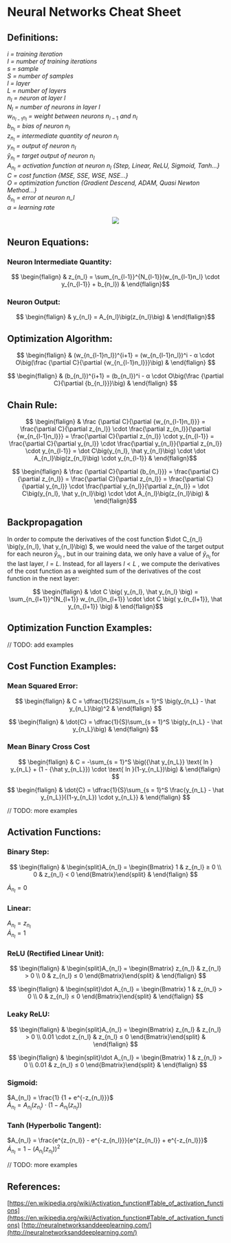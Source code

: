 # Neural Networks Cheat Sheet

## Definitions:
*i = training iteration*\
*I = number of training iterations*\
*s = sample*\
*S = number of samples*\
*l = layer*\
*L = number of layers*\
$n_l$ *= neuron at layer l*\
$N_l$ *= number of neurons in layer l*\
$w_{n_{l-1}n_l}$ *= weight between neurons* $n_{l-1}$ *and* $n_l$\
$b_{n_l}$ *= bias of neuron* $n_l$\
$z_{n_l}$ *= intermediate quantity of neuron* $n_l$\
$y_{n_l}$ *= output of neuron* $n_l$\
$\hat y_{n_l}$ *= target output of neuron* $n_l$\
$A_{n_l}$ *= activation function at neuron* $n_l$ *{Step, Linear, ReLU, Sigmoid, Tanh...}*\
$C$ *= cost function {MSE, SSE, WSE, NSE...}*\
$O$ *= optimization function {Gradient Descend, ADAM, Quasi Newton Method...}*\
$δ_{n_l}$ *= error at neuron n_l*\
$α$ *= learning rate*

<p align="center">
  <img src="https://github.com/alejandrofsevilla/neural_network_notes/assets/110661590/2522d49c-d13d-4544-b7bb-59072d4dabf4" />
</p>

## Neuron Equations:
### Neuron Intermediate Quantity:
$$ \begin{flalign} & z_{n_l} = \sum_{n_{l-1}}^{N_{l-1}}(w_{n_{l-1}n_l} \cdot y_{n_{l-1}} + b_{n_l}) & \end{flalign}$$
### Neuron Output:
$$ \begin{flalign} & y_{n_l} = A_{n_l}\big(z_{n_l}\big) & \end{flalign}$$

## Optimization Algorithm:

$$ \begin{flalign} &
(w_{n_{l-1}n_l})^{i+1} = (w_{n_{l-1}n_l})^i - α \cdot O\big(\frac {\partial C}{\partial {w_{n_{l-1}n_l}}}\big)
& \end{flalign} $$

$$ \begin{flalign} &
(b_{n_l})^{i+1} = (b_{n_l})^i - α \cdot O\big(\frac {\partial C}{\partial {b_{n_l}}}\big)
& \end{flalign} $$

## Chain Rule:

$$ \begin{flalign} &
\frac {\partial C}{\partial {w_{n_{l-1}n_l}}} 
= \frac{\partial C}{\partial z_{n_l}} \cdot \frac{\partial z_{n_l}}{\partial {w_{n_{l-1}n_l}}}
= \frac{\partial C}{\partial z_{n_l}} \cdot y_{n_{l-1}}
= \frac{\partial C}{\partial y_{n_l}} \cdot \frac{\partial y_{n_l}}{\partial z_{n_l}} \cdot y_{n_{l-1}}
= \dot C\big(y_{n_l}, \hat y_{n_l}\big) \cdot \dot A_{n_l}\big(z_{n_l}\big) \cdot y_{n_{l-1}}
& \end{flalign}$$

$$ \begin{flalign} &
\frac {\partial C}{\partial {b_{n_l}}} 
= \frac{\partial C}{\partial z_{n_l}}
= \frac{\partial C}{\partial z_{n_l}}
= \frac{\partial C}{\partial y_{n_l}} \cdot \frac{\partial y_{n_l}}{\partial z_{n_l}}
= \dot C\big(y_{n_l}, \hat y_{n_l}\big) \cdot \dot A_{n_l}\big(z_{n_l}\big)
& \end{flalign}$$

## Backpropagation
In order to compute the derivatives of the cost function $\dot C_{n_l} \big(y_{n_l}, \hat y_{n_l}\big) $, we would need the value of the target output for each neuron $\hat y_{n_l}$ , but in our training data, we only have a value of $\hat y_{n_l}$ for the last layer, $l = L$. Instead, for all layers  $l < L$ , we compute the derivatives of the cost function as a weighted sum of the derivatives of the cost function in the next layer:

$$ \begin{flalign} &
\dot C \big( y_{n_l}, \hat y_{n_l} \big) = \sum_{n_{l+1}}^{N_{l+1}} w_{n_{l}n_{l+1}} \cdot \dot C \big( y_{n_{l+1}}, \hat y_{n_{l+1}} \big) 
& \end{flalign}$$

## Optimization Function Examples:
// TODO: add examples

## Cost Function Examples:
### Mean Squared Error:

$$ \begin{flalign} &
C = \dfrac{1}{2S}\sum_{s = 1}^S \big(y_{n_L} - \hat y_{n_L}\big)^2
& \end{flalign} $$

$$ \begin{flalign} &
\dot{C} = \dfrac{1}{S}\sum_{s = 1}^S \big(y_{n_L} - \hat y_{n_L}\big)
& \end{flalign} $$

### Mean Binary Cross Cost
$$ \begin{flalign} &
C = -\sum_{s = 1}^S \big({\hat y_{n_L}} \text{ ln } y_{n_L} + (1 - {\hat y_{n_L}}) \cdot \text{ ln }(1-y_{n_L})\big)
& \end{flalign} $$

$$ \begin{flalign} &
\dot{C} = \dfrac{1}{S}\sum_{s = 1}^S \frac{y_{n_L} - \hat y_{n_L}}{(1-y_{n_L}) \cdot y_{n_L}}
& \end{flalign} $$

// TODO: more examples

## Activation Functions:
### Binary Step:
$$ \begin{flalign} &
\begin{split}A_{n_l} = \begin{Bmatrix} 1 & z_{n_l} ≥ 0 \\
 0 & z_{n_l} < 0 \end{Bmatrix}\end{split}
& \end{flalign} $$

$\dot A_{n_l} = 0$

### Linear:
$A_{n_l} = z_{n_l}$\
$\dot A_{n_l} = 1$

### ReLU (Rectified Linear Unit):
$$ \begin{flalign} &
\begin{split}A_{n_l} = \begin{Bmatrix} z_{n_l} & z_{n_l} > 0 \\
 0 & z_{n_l} ≤ 0 \end{Bmatrix}\end{split}
& \end{flalign} $$

$$ \begin{flalign} &
\begin{split}\dot A_{n_l} = \begin{Bmatrix} 1 & z_{n_l} > 0 \\
 0 & z_{n_l} ≤ 0 \end{Bmatrix}\end{split}
& \end{flalign} $$

### Leaky ReLU:
$$ \begin{flalign} &
\begin{split}A_{n_l} = \begin{Bmatrix} z_{n_l} & z_{n_l} > 0 \\
 0.01 \cdot z_{n_l} & z_{n_l} ≤ 0 \end{Bmatrix}\end{split}
& \end{flalign} $$

$$ \begin{flalign} &
\begin{split}\dot A_{n_l} = \begin{Bmatrix} 1 & z_{n_l} > 0 \\
 0.01 & z_{n_l} ≤ 0 \end{Bmatrix}\end{split}
& \end{flalign} $$

### Sigmoid:
$A_{n_l} = \frac{1} {1 + e^{-z_{n_l}}}$\
$\dot A_{n_l} = A_{n_l}(z_{n_l}) \cdot (1-A_{n_l}(z_{n_l}))$

### Tanh (Hyperbolic Tangent):
$A_{n_l} = \frac{e^{z_{n_l}} - e^{-z_{n_l}}}{e^{z_{n_l}} + e^{-z_{n_l}}}$\
$\dot A_{n_l} = 1 - \big({A_{n_l}(z_{n_l})}\big)^2$

// TODO: more examples

## References:
[https://en.wikipedia.org/wiki/Activation_function#Table_of_activation_functions](https://en.wikipedia.org/wiki/Activation_function#Table_of_activation_functions)
[http://neuralnetworksanddeeplearning.com/](http://neuralnetworksanddeeplearning.com/)

